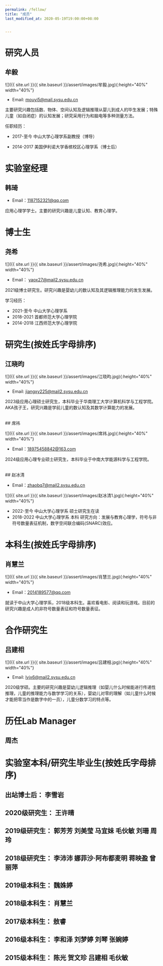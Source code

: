 ```yaml
---
permalink: /fellow/
title: "成员"
last_modified_at: 2020-05-19T19:00:00+08:00


---
```


# 研究人员

## 牟毅

![]({{ site.url }}{{ site.baseurl }}/assert/images/牟毅.jpg){:height="40%" width="40%"}

- Email: mouyi5@mail.sysu.edu.cn

主要研究兴趣包括数、物体、空间认知及逻辑推理从婴儿到成人的毕生发展；特殊儿童（如自闭症）的认知发展；研究采用行为和脑电等多种测量方法。

任职经历：

- 2017-至今  中山大学心理学系副教授（博导）

- 2014-2017 美国伊利诺大学香槟校区心理学系（博士后）


# 实验室经理

## 韩琦

- Email：1187152321@qq.com

应用心理学学士。主要的研究兴趣是儿童认知、教育心理学。


# 博士生

## 尧希

![]({{ site.url }}{{ site.baseurl }}/assert/images/尧希.jpg){:height="40%" width="40%"}

- Email： yaox27@mail2.sysu.edu.cn

2021级博士研究生。研究兴趣是婴幼儿的数认知及其逻辑推理能力的发生发展。

学习经历：

- 2021-至今 中山大学心理学系
- 2018-2021 首都师范大学心理学院
- 2014-2018 江西师范大学心理学院


# 研究生(按姓氏字母排序)

## 江晓昀

![]({{ site.url }}{{ site.baseurl }}/assert/images/江晓昀.jpg){:height="40%" width="40%"}

- Email: jiangxy225@mail2.sysu.edu.cn

 2023级应用心理硕士研究生，本科毕业于华南理工大学计算机科学与工程学院。AKA孩子王，研究兴趣是学前儿童的数认知及其数学计算能力的发展。

<br>
## 席祎

![]({{ site.url }}{{ site.baseurl }}/assert/images/席祎.jpg){:height="40%" width="40%"}

- Email：18975458842@163.com

2024级应用心理专业硕士研究生，本科毕业于中南大学能源科学与工程学院。

<br>
## 赵冰清

- Email：zhaobq7@mail2.sysu.edu.cn

![]({{ site.url }}{{ site.baseurl }}/assert/images/赵冰清1.jpg){:height="40%" width="40%"}

- 2022-至今  中山大学心理学系 硕士研究生在读
- 2018-2022 中山大学心理学系 本科
  研究方向：发展与教育心理学，符号与非符号数量表征机制，数字空间联合编码(SNARC)效应。


# 本科生(按姓氏字母排序)

## 肖慧兰

![]({{ site.url }}{{ site.baseurl }}/assert/images/肖慧兰.jpg){:height="40%" width="40%"}

- Email：2014189577@qq.com

就读于中山大学心理学系，2018级本科生。喜欢看电影、阅读和玩游戏。目前的研究兴趣是成人的非符号数量表征和符号数量表征。


# 合作研究生

## 吕建相

![]({{ site.url }}{{ site.baseurl }}/assert/images/吕建相.jpg){:height="40%" width="40%"}

- Email: lvjx6@mail2.sysu.edu.cn

2020级学硕。主要的研究兴趣是婴幼儿逻辑推理（如婴儿什么时候能进行传递性推理，儿童的推理能力与数学学习的关系），婴幼儿对零的理解（如儿童什么时候才能把零当作是数字中的一员），儿童分数学习的特点等。

# 历任Lab Manager

## 周杰


# 实验室本科/研究生毕业生(按姓氏字母排序)

## 出站博士后：   李雪岩
## 2020级研究生： 王许晴
## 2019级研究生： 郭芳芳 刘美莹 马宜妹 毛伙敏 刘珊 周玲
## 2018级研究生： 李沛沛  娜菲沙·阿布都麦明 蒋映盈 曾丽萍
## 2019级本科生： 魏姝婷
## 2018级本科生： 肖慧兰
## 2017级本科生： 敖睿
## 2016级本科生： 李和泽  刘梦婷  刘琴  张婉婷
## 2015级本科生： 陈光  贺文珍  吕建相  毛伙敏
